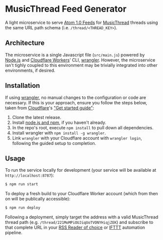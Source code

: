 # MusicThread Feed Generator

A light microservice to serve [Atom 1.0 Feeds](https://www.rfc-editor.org/rfc/rfc4287) for [MusicThread](https://musicthread.app) threads using the same URL path schema (i.e. `/thread/<THREAD_KEY>`).

## Architecture

The microservice is a single Javascript file (`src/main.js`) powered by [Node.js](https://nodejs.org/en/) and [Cloudflare Workers](https://workers.cloudflare.com)' CLI, [wrangler](https://github.com/cloudflare/wrangler2). However, the microservice isn't tighly coupled to this environment may be trivially integrated into other environments, if desired.

## Installation

If using [wrangler](https://github.com/cloudflare/wrangler2), no manual changes to the configuration or code are necessary. If this is your approach, ensure you follow the steps below, taken from [Cloudflare](https://www.cloudflare.com)'s ["Get started guide"](https://developers.cloudflare.com/workers/get-started/guide):

1. Clone the latest release.
2. Install [node.js and npm](https://docs.npmjs.com/downloading-and-installing-node-js-and-npm), if you haven't already.
3. In the repo's root, execute `npm install` to pull down all dependencies.
4. Install wrangler with `npm install -g wrangler`.
5. Link `wrangler` with your Cloudflare account with `wrangler login`, following the guided setup to completion.

## Usage

To run the service locally for development (your service will be available at `http://localhost:8787`):

```bash
$ npm run start
```

To deploy a fresh build to your Cloudflare Worker account (which from then on will be publically accessible):

```bash
$ npm run deploy
```

Following a deployment, simply target the address with a valid MusicThread thread path (e.g. `/thread/221MoMPiOUJiqUoTVONYHiqjZEK`) and subscribe to that complete URL in your [RSS Reader of choice](https://www.reederapp.com) or [IFTTT](https://ifttt.com) automation pipeline.
